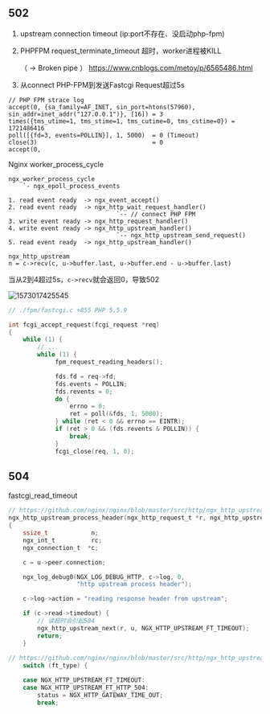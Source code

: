 ## 502

1. upstream connection timeout (ip:port不存在、没启动php-fpm)

2. PHPFPM request_terminate_timeout 超时，worker进程被KILL

   （ -> Broken pipe ）  https://www.cnblogs.com/metoy/p/6565486.html  

3. 从connect PHP-FPM到发送Fastcgi Request超过5s

```
// PHP FPM strace log
accept(0, {sa_family=AF_INET, sin_port=htons(57960), sin_addr=inet_addr("127.0.0.1")}, [16]) = 3
times({tms_utime=1, tms_stime=1, tms_cutime=0, tms_cstime=0}) = 1721486416
poll([{fd=3, events=POLLIN}], 1, 5000)  = 0 (Timeout)
close(3)                                = 0
accept(0, 
```

Nginx worker_process_cycle

```
ngx_worker_process_cycle
    `- ngx_epoll_process_events
    
1. read event ready  -> ngx_event_accept()
2. read event ready  -> ngx_http_wait_request_handler()
                              `-- // connect PHP FPM
3. write event ready -> ngx_http_request_handler()
4. write event ready -> ngx_http_upstream_handler()
                              `-- ngx_http_upstream_send_request()
5. read event ready  -> ngx_http_upstream_handler()

ngx_http_upstream
n = c->recv(c, u->buffer.last, u->buffer.end - u->buffer.last)
```

当从2到4超过5s，`c->recv`就会返回0，导致502

![1573017425545](C:\Users\DYZ\GitHub\huyi1985.github.io\ngx_50x_1573017425545.png)



```c
// ./fpm/fastcgi.c +855 PHP 5.5.9

int fcgi_accept_request(fcgi_request *req)
{
	while (1) {
        // ...
        while (1) {
             fpm_request_reading_headers();

             fds.fd = req->fd;
             fds.events = POLLIN;
             fds.revents = 0;
             do {
                 errno = 0;
                 ret = poll(&fds, 1, 5000);
             } while (ret < 0 && errno == EINTR);
             if (ret > 0 && (fds.revents & POLLIN)) {
                 break;
             }
             fcgi_close(req, 1, 0);
```



## 504

fastcgi_read_timeout

```c
// https://github.com/nginx/nginx/blob/master/src/http/ngx_http_upstream.c#L2284
ngx_http_upstream_process_header(ngx_http_request_t *r, ngx_http_upstream_t *u)
{
    ssize_t            n;
    ngx_int_t          rc;
    ngx_connection_t  *c;

    c = u->peer.connection;

    ngx_log_debug0(NGX_LOG_DEBUG_HTTP, c->log, 0,
                   "http upstream process header");

    c->log->action = "reading response header from upstream";

    if (c->read->timedout) {
        // 读超时会引起504
        ngx_http_upstream_next(r, u, NGX_HTTP_UPSTREAM_FT_TIMEOUT);
        return;
    }
    
// https://github.com/nginx/nginx/blob/master/src/http/ngx_http_upstream.c#L4191
    switch (ft_type) {

    case NGX_HTTP_UPSTREAM_FT_TIMEOUT:
    case NGX_HTTP_UPSTREAM_FT_HTTP_504:
        status = NGX_HTTP_GATEWAY_TIME_OUT;
        break;
```

